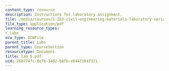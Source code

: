 ```yaml
---
content_type: resource
description: Instructions for laboratory assignment.
file: /media/courses/1-103-civil-engineering-materials-laboratory-spring-2004/268774fc8e7b3402b8fbe644f3b4f371_lab_5.pdf
file_type: application/pdf
learning_resource_types:
- Labs
ocw_type: OCWFile
parent_title: Labs
parent_type: CourseSection
resourcetype: Document
title: lab_5.pdf
uid: 268774fc-8e7b-3402-b8fb-e644f3b4f371
---
```

